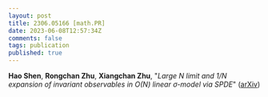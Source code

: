 ```yaml
---
layout: post
title: 2306.05166 [math.PR]
date: 2023-06-08T12:57:34Z
comments: false
tags: publication
published: true
---
```


<b>Hao Shen</b>, <b>Rongchan Zhu</b>, <b>Xiangchan Zhu</b>, "<i>Large $N$ limit and $1/N$ expansion of invariant observables in $O(N)$  linear $σ$-model via SPDE</i>" ([arXiv](http://arxiv.org/abs/2306.05166v2))
